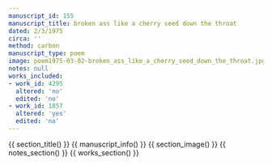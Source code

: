 ```yaml
---
manuscript_id: 155
manuscript_title: broken ass like a cherry seed down the throat
dated: 2/3/1975
circa: ''
method: carbon
manuscript_type: poem
image: poem1975-03-02-broken_ass_like_a_cherry_seed_down_the_throat.jpg
notes: null
works_included:
- work_id: 4295
  altered: 'no'
  edited: 'no'
- work_id: 1857
  altered: 'yes'
  edited: 'no'
---
```


{{ section_title() }}
{{ manuscript_info() }}
{{ section_image() }}
{{ notes_section() }}
{{ works_section() }}
